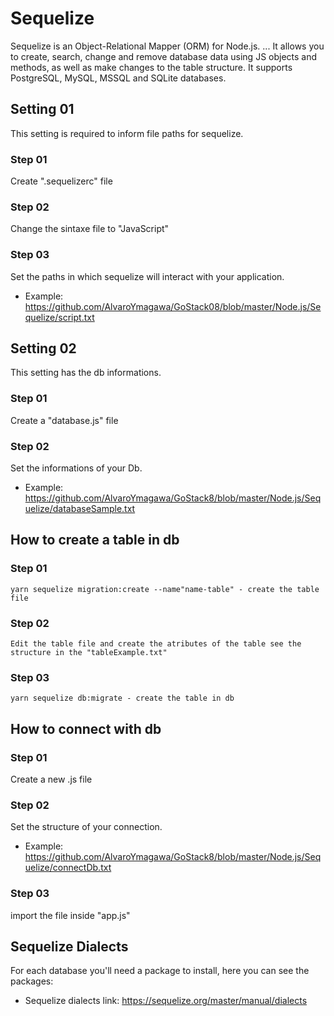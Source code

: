 # Sequelize
Sequelize is an Object-Relational Mapper (ORM) for Node.js. ... It allows you to create, search, change and remove database data using JS objects and methods, as well as make changes to the table structure. It supports PostgreSQL, MySQL, MSSQL and SQLite databases.

## Setting 01
This setting is required to inform file paths for sequelize.

### Step 01
Create ".sequelizerc" file

### Step 02
Change the sintaxe file to "JavaScript"

### Step 03 
Set the paths in which sequelize will interact with your application.
* Example: 
https://github.com/AlvaroYmagawa/GoStack08/blob/master/Node.js/Sequelize/script.txt



## Setting 02
This setting has the db informations.
	
### Step 01 
Create a "database.js" file

### Step 02
Set the informations of your Db.
* Example:
https://github.com/AlvaroYmagawa/GoStack8/blob/master/Node.js/Sequelize/databaseSample.txt



## How to create a table in db

### Step 01
	yarn sequelize migration:create --name"name-table" - create the table file

### Step 02
	Edit the table file and create the atributes of the table see the structure in the "tableExample.txt"

### Step 03
	yarn sequelize db:migrate - create the table in db


## How to connect with db

### Step 01
Create a new .js file

### Step 02
Set the structure of your connection.
* Example:
https://github.com/AlvaroYmagawa/GoStack8/blob/master/Node.js/Sequelize/connectDb.txt 

### Step 03
import the file inside "app.js"



## Sequelize Dialects
For each database you'll need a package to install, here you can see the packages:
* Sequelize dialects link:
https://sequelize.org/master/manual/dialects


